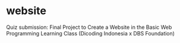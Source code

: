 # website
Quiz submission: Final Project to Create a Website in the Basic Web Programming Learning Class (Dicoding Indonesia x DBS Foundation)
